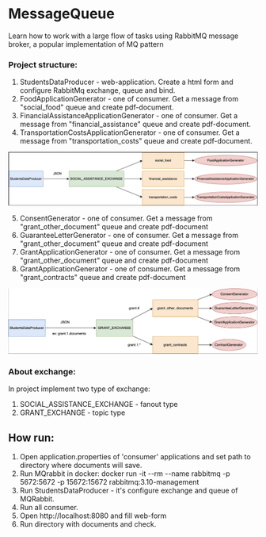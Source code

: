 # MessageQueue
Learn how to work with a large flow of tasks using RabbitMQ message broker, a popular implementation of MQ pattern

### Project structure:
1) StudentsDataProducer - web-application. Create a html form and configure RabbitMq exchange, queue and bind.
2) FoodApplicationGenerator - one of consumer. Get a message from "social_food" queue and create pdf-document.
3) FinancialAssistanceApplicationGenerator - one of consumer. Get a message from "financial_assistance" queue and create pdf-document.
4) TransportationCostsApplicationGenerator - one of consumer. Get a message from "transportation_costs" queue and create pdf-document.

![Project structure](/materials/structure.png)

5) ConsentGenerator - one of consumer. Get a message from "grant_other_document" queue and create pdf-document
6) GuaranteeLetterGenerator - one of consumer. Get a message from "grant_other_document" queue and create pdf-document
7) GrantApplicationGenerator - one of consumer. Get a message from "grant_other_document" queue and create pdf-document
8) GrantApplicationGenerator - one of consumer. Get a message from "grant_contracts" queue and create pdf-document

![Project structure2](/materials/structure2.png)

### About exchange:
In project implement two type of exchange: 
1) SOCIAL_ASSISTANCE_EXCHANGE - fanout type
2) GRANT_EXCHANGE - topic type

## How run:
1) Open application.properties of 'consumer' applications and set path to directory where documents will save.
2) Run MQrabbit in docker: docker run -it --rm --name rabbitmq -p 5672:5672 -p 15672:15672 rabbitmq:3.10-management
3) Run StudentsDataProducer - it's configure exchange and queue of MQRabbit.
4) Run all consumer. 
5) Open http://localhost:8080 and fill web-form
6) Run directory with documents and check.